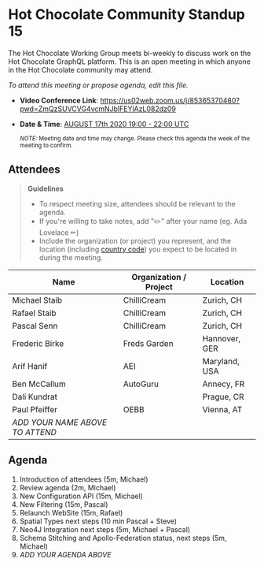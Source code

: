 # Hot Chocolate Community Standup 15

The Hot Chocolate Working Group meets bi-weekly to discuss work on the Hot Chocolate GraphQL platform. This is an open meeting in which anyone in the Hot Chocolate community may attend.

_To attend this meeting or propose agenda, edit this file._

- **Video Conference Link**: https://us02web.zoom.us/j/85365370480?pwd=ZmQzSUVCVG4vcmNJblFEYlAzL082dz09
- **Date & Time**: [AUGUST 17th 2020 19:00 - 22:00 UTC](https://www.timeanddate.com/worldclock/meetingdetails.html?year=2020&month=9&day=17&hour=19&min=0&sec=0&p1=268&p2=22&p3=224&p4=240)

  <small>_NOTE:_ Meeting date and time may change. Please check this agenda the week of the meeting to confirm.</small>

## Attendees

> **Guidelines**
>
> - To respect meeting size, attendees should be relevant to the agenda.
> - If you're willing to take notes, add "✏️" after your name (eg. Ada Lovelace ✏)
> - Include the organization (or project) you represent, and the location (including [country code](https://en.wikipedia.org/wiki/List_of_ISO_3166_country_codes#Current_ISO_3166_country_codes)) you expect to be located in during the meeting.

| Name          | Organization / Project | Location      |
| ------------- | ---------------------- | ------------- |
| Michael Staib | ChilliCream            | Zurich, CH    |
| Rafael Staib  | ChilliCream            | Zurich, CH    |
| Pascal Senn   | ChilliCream            | Zurich, CH    |
| Frederic Birke| Freds Garden           | Hannover, GER |
| Arif Hanif    | AEI                    | Maryland, USA |
| Ben McCallum  | AutoGuru               | Annecy, FR    |
| Dali Kundrat  |                        | Prague, CR    |
| Paul Pfeiffer | OEBB                   | Vienna, AT    |
| _ADD YOUR NAME ABOVE TO ATTEND_

## Agenda

1. Introduction of attendees (5m, Michael)
1. Review agenda (2m, Michael)
1. New Configuration API (15m, Michael)
1. New Filtering (15m, Pascal)
1. Relaunch WebSite (15m, Rafael)
1. Spatial Types next steps (10 min Pascal + Steve)
1. Neo4J Integration next steps (5m, Michael + Pascal)
1. Schema Stitching and Apollo-Federation status, next steps (5m, Michael)
1. _ADD YOUR AGENDA ABOVE_
